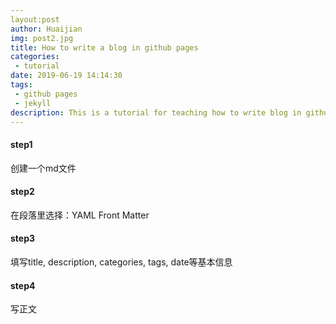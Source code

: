```yaml
---
layout:post
author: Huaijian
img: post2.jpg
title: How to write a blog in github pages
categories: 
 - tutorial
date: 2019-06-19 14:14:30
tags: 
 - github pages
 - jekyll
description: This is a tutorial for teaching how to write blog in github pages.
---
```


<!-- more -->

#### step1

创建一个md文件

#### step2

在段落里选择：YAML Front Matter

#### step3

填写title, description, categories, tags, date等基本信息

#### step4

写正文